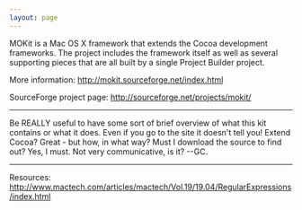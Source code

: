 ```yaml
---
layout: page
---
```


MOKit is a Mac OS X framework that extends the Cocoa development frameworks. The project includes the framework itself as well as several supporting pieces that are all built by a single Project Builder project.

More information:
http://mokit.sourceforge.net/index.html

SourceForge project page:
http://sourceforge.net/projects/mokit/

----

Be REALLY useful to have some sort of brief overview of what this kit contains or what it does. Even if you go to the site it doesn't tell you! Extend Cocoa? Great - but how, in what way? Must I download the source to find out? Yes, I must. Not very communicative, is it? --GC.

----
Resources:
http://www.mactech.com/articles/mactech/Vol.19/19.04/RegularExpressions/index.html
